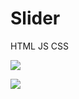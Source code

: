 # Slider
HTML JS CSS

<picture>
<source 
  srcset="https://github-readme-stats.vercel.app/api?username=ShivaShirsath&show_icons=true&icon_color=F80&text_color=FFF&hide_title=true&border_color=426&include_all_commits=true&bg_color=000&title_color=0F0&border_radius=25"
  media="(prefers-color-scheme: dark)"
/>
<source
  srcset="https://github-readme-stats.vercel.app/api?username=ShivaShirsath&show_icons=true&icon_color=F80&text_color=000&hide_title=true&border_color=426&include_all_commits=true&bg_color=fff&title_color=080&border_radius=25"
  media="(prefers-color-scheme: light), (prefers-color-scheme: no-preference)"
/>
<img src="https://github-readme-stats.vercel.app/api?username=ShivaShirsath&show_icons=true&icon_color=F80&text_color=aaa&hide_title=true&border_color=888&include_all_commits=true&bg_color=90,000,000,000&title_color=0A0&border_radius=25" />
</picture>

![](https://ShivaShirsath.github.io)
